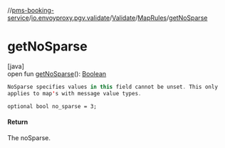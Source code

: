 //[pms-booking-service](../../../../index.md)/[io.envoyproxy.pgv.validate](../../index.md)/[Validate](../index.md)/[MapRules](index.md)/[getNoSparse](get-no-sparse.md)

# getNoSparse

[java]\
open fun [getNoSparse](get-no-sparse.md)(): [Boolean](https://kotlinlang.org/api/core/kotlin-stdlib/kotlin/-boolean/index.html)

```kotlin
NoSparse specifies values in this field cannot be unset. This only
applies to map's with message value types.

```
`optional bool no_sparse = 3;`

#### Return

The noSparse.